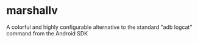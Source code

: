 # marshallv
A colorful and highly configurable alternative to the standard \"adb logcat\" command from the Android SDK
